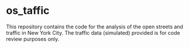 # os_taffic
This repository contains the code for the analysis of the open streets and traffic in New York City. The traffic data (simulated) provided is for code review purposes only. 
